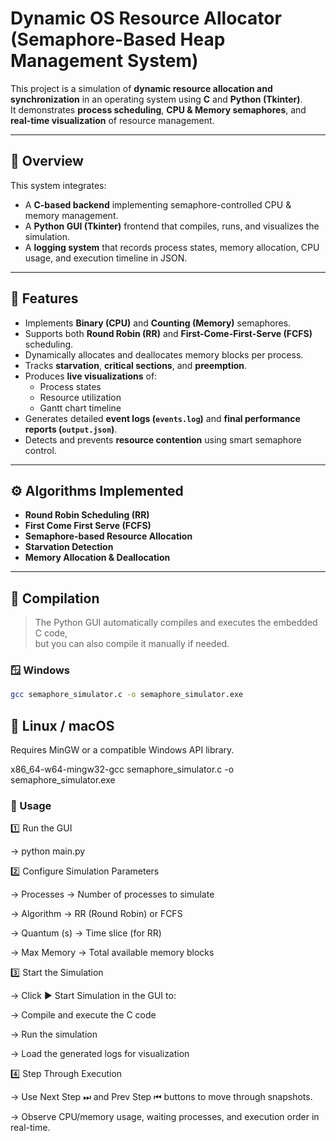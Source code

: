 # Dynamic OS Resource Allocator (Semaphore-Based Heap Management System)

This project is a simulation of **dynamic resource allocation and synchronization** in an operating system using **C** and **Python (Tkinter)**.  
It demonstrates **process scheduling**, **CPU & Memory semaphores**, and **real-time visualization** of resource management.

---

## 🧩 Overview

This system integrates:
- A **C-based backend** implementing semaphore-controlled CPU & memory management.
- A **Python GUI (Tkinter)** frontend that compiles, runs, and visualizes the simulation.
- A **logging system** that records process states, memory allocation, CPU usage, and execution timeline in JSON.

---

## 🧠 Features

- Implements **Binary (CPU)** and **Counting (Memory)** semaphores.
- Supports both **Round Robin (RR)** and **First-Come-First-Serve (FCFS)** scheduling.
- Dynamically allocates and deallocates memory blocks per process.
- Tracks **starvation**, **critical sections**, and **preemption**.
- Produces **live visualizations** of:
  - Process states
  - Resource utilization
  - Gantt chart timeline
- Generates detailed **event logs (`events.log`)** and **final performance reports (`output.json`)**.
- Detects and prevents **resource contention** using smart semaphore control.

---

## ⚙️ Algorithms Implemented

- **Round Robin Scheduling (RR)**
- **First Come First Serve (FCFS)**
- **Semaphore-based Resource Allocation**
- **Starvation Detection**
- **Memory Allocation & Deallocation**

---

## 🧰 Compilation

> The Python GUI automatically compiles and executes the embedded C code,  
> but you can also compile it manually if needed.

### 🪟 Windows
```bash
gcc semaphore_simulator.c -o semaphore_simulator.exe
```

## 🐧 Linux / macOS 

Requires MinGW or a compatible Windows API library.

x86_64-w64-mingw32-gcc semaphore_simulator.c -o semaphore_simulator.exe

### 🚀 Usage
1️⃣ Run the GUI

-> python main.py

2️⃣ Configure Simulation Parameters

-> Processes → Number of processes to simulate

-> Algorithm → RR (Round Robin) or FCFS

-> Quantum (s) → Time slice (for RR)

-> Max Memory → Total available memory blocks

3️⃣ Start the Simulation

-> Click ▶ Start Simulation in the GUI to:

-> Compile and execute the C code

-> Run the simulation

-> Load the generated logs for visualization

4️⃣ Step Through Execution

-> Use Next Step ⏭ and Prev Step ⏮ buttons to move through snapshots.

-> Observe CPU/memory usage, waiting processes, and execution order in real-time.
